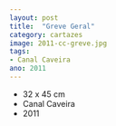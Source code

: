 ```yaml
---
layout: post
title:  "Greve Geral"
category: cartazes
image: 2011-cc-greve.jpg
tags:
- Canal Caveira
ano: 2011
---
```


- 32 x 45 cm
- Canal Caveira
- 2011

